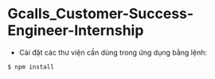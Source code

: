 # Gcalls_Customer-Success-Engineer-Internship

* Cài đặt các thư viện cần dùng trong ứng dụng bằng lệnh:
```bash
$ npm install
```